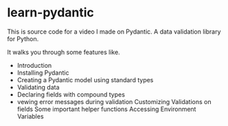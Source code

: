 # learn-pydantic
This is source code for a video I made on Pydantic. A data validation library for Python.

It walks you through some features like. 
- Introduction
- Installing Pydantic
- Creating a Pydantic model using standard types
- Validating data
- Declaring fields with compound types
- vewing error messages during validation
Customizing Validations on fields
Some important helper functions
Accessing Environment Variables

